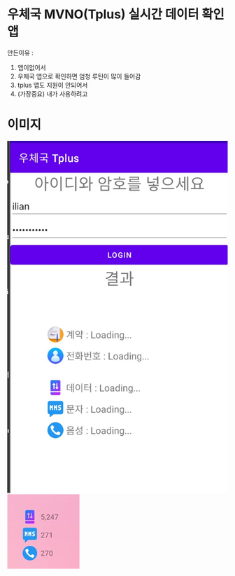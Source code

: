 # 우체국 MVNO(Tplus) 실시간 데이터 확인 앱

만든이유 : 

1. 앱이없어서 
2. 우체국 앱으로 확인하면 엄청 루틴이 많이 들어감 
3. tplus 앱도 지원이 안되어서
4. (가장중요) 내가 사용하려고 

# 이미지

<img src="./pds/mvno_app.jpg?raw=true"/>
<img src="./pds/mvno_widget.jpg?raw=true"/>